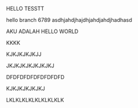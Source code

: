 HELLO TESSTT


hello branch 6789 asdhjahdjhajdhjahdjahdjhadhasd

AKU ADALAH HELLO WORLD

KKKK

KJKJKJKJKJJ

JKJKJKJKJKJKJKJ

DFDFDFDFDFDFDFDFD


KJKJKJKJKJKJ


LKLKLKLKLKLKLKLKLK